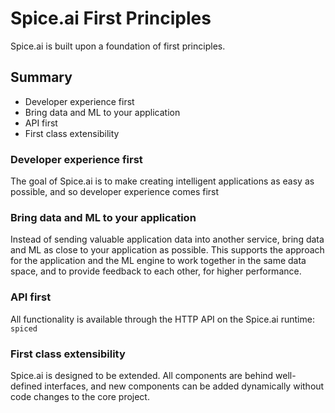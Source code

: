# Spice.ai First Principles

Spice.ai is built upon a foundation of first principles.

## Summary

- Developer experience first
- Bring data and ML to your application
- API first
- First class extensibility

### Developer experience first

The goal of Spice.ai is to make creating intelligent applications as easy as possible, and so developer experience comes first

### Bring data and ML to your application

Instead of sending valuable application data into another service, bring data and ML as close to your application as possible. This supports the approach for the application and the ML engine to work together in the same data space, and to provide feedback to each other, for higher performance.

### API first

All functionality is available through the HTTP API on the Spice.ai runtime: `spiced`

### First class extensibility

Spice.ai is designed to be extended. All components are behind well-defined interfaces, and new components can be added dynamically without code changes to the core project.
